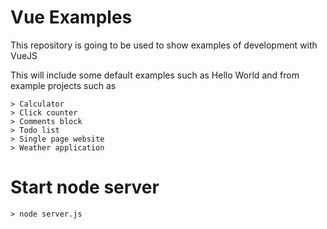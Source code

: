 # Vue Examples

This repository is going to be used to show examples of development with VueJS

This will include some default examples such as Hello World and from example projects such as

    > Calculator
    > Click counter
    > Comments block
    > Todo list
    > Single page website
    > Weather application
    
# Start node server

    > node server.js